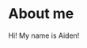 <!--
 Copyright (c) 2022 Aiden Baker

 This software is released under the MIT License.
 https://opensource.org/licenses/MIT
-->
# About me

Hi! My name is Aiden!